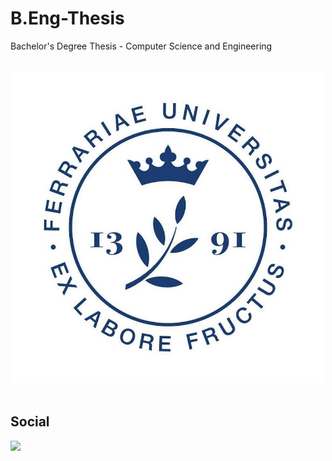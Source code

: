 # B.Eng-Thesis
Bachelor's Degree Thesis - Computer Science and Engineering

<br>
<div align="center">
<a href="http://www.unife.it/ing/informazione/piano-degli-studi-lt">
<img alt="logo_unife" height="500" src=https://github.com/Andreab-git/B.Eng-Thesis/blob/main/logo_unife.jpg?raw=true" >
</a>                                                                                                                     
</div>
                                                                                       
<br>

## Social
[![](https://img.shields.io/badge/Linkedin-official-blue)](https://www.linkedin.com/in/andrea-ben%C3%A0/) 
